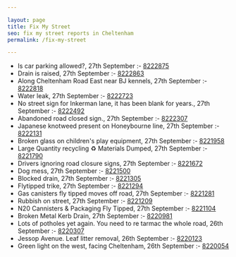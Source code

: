 ```yaml
---

layout: page
title: Fix My Street
seo: fix my street reports in Cheltenham
permalink: /fix-my-street

---
```


<!-- fix_marker starts -->

- Is car parking allowed?, 27th September :- [8222875](https://www.fixmystreet.com/report/8222875)
- Drain is raised, 27th September :- [8222863](https://www.fixmystreet.com/report/8222863)
- Along Cheltenham Road East near BJ kennels, 27th September :- [8222818](https://www.fixmystreet.com/report/8222818)
- Water leak, 27th September :- [8222723](https://www.fixmystreet.com/report/8222723)
- No street sign for Inkerman lane, it has been blank for years., 27th September :- [8222492](https://www.fixmystreet.com/report/8222492)
- Abandoned road closed sign., 27th September :- [8222307](https://www.fixmystreet.com/report/8222307)
- Japanese knotweed present on Honeybourne line, 27th September :- [8222131](https://www.fixmystreet.com/report/8222131)
- Broken glass on children's play equipment, 27th September :- [8221958](https://www.fixmystreet.com/report/8221958)
- Large Quantity recycling ♻️ Materials Dumped, 27th September :- [8221790](https://www.fixmystreet.com/report/8221790)
- Drivers ignoring road closure signs, 27th September :- [8221672](https://www.fixmystreet.com/report/8221672)
- Dog mess, 27th September :- [8221500](https://www.fixmystreet.com/report/8221500)
- Blocked drain, 27th September :- [8221305](https://www.fixmystreet.com/report/8221305)
- Flytipped trike, 27th September :- [8221294](https://www.fixmystreet.com/report/8221294)
- Gas canisters fly tipped moves off road, 27th September :- [8221281](https://www.fixmystreet.com/report/8221281)
- Rubbish on street, 27th September :- [8221209](https://www.fixmystreet.com/report/8221209)
- N20 Cannisters & Packaging Fly Tipped, 27th September :- [8221104](https://www.fixmystreet.com/report/8221104)
- Broken Metal Kerb Drain, 27th September :- [8220981](https://www.fixmystreet.com/report/8220981)
- Lots of potholes yet again. You need to re tarmac the whole road, 26th September :- [8220307](https://www.fixmystreet.com/report/8220307)
- Jessop Avenue. Leaf litter removal, 26th September :- [8220123](https://www.fixmystreet.com/report/8220123)
- Green light on the west, facing Cheltenham, 26th September :- [8220054](https://www.fixmystreet.com/report/8220054)

<!-- fix_marker ends -->